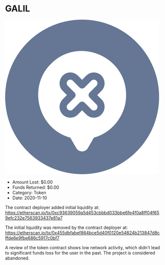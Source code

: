 # GALIL
![GALIL](/rektimages/GALIL.png)
- Amount Lost: $0.00
- Funds Returned: $0.00
- Category: Token
- Date: 2020-11-10

The contract deployer added initial liquidity at:  
https://etherscan.io/tx/0xc93639059a5d453cbbbd033bbe6fe4f0a8ff04f659efc232e7563933437e81a7  
  
The initial liquidity was removed by the contract deployer at:  
https://etherscan.io/tx/0x455dbfabef864bce5d40f0120e54824b213847d8cffde6e9fbe686c5917c0bf7  
  
A review of the token contract shows low network activity, which didn't lead to significant funds loss for the user in the past. The project is considered abandoned.



